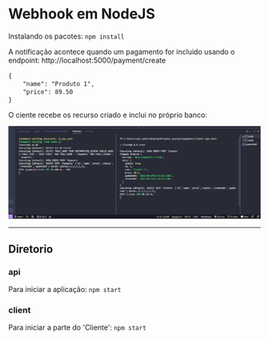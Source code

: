 # Webhook em NodeJS

Instalando os pacotes: `npm install` 

A notificação acontece quando um pagamento for incluido usando o endpoint: http://localhost:5000/payment/create

```
{
    "name": "Produto 1",
    "price": 89.50
}
```

O ciente recebe os recurso criado e inclui no próprio banco:


<img src='./img/Captura de tela 2022-09-14 144557.png'>

----
## Diretorio 

### api
Para iniciar a aplicação: `npm start`

### client
Para iniciar a parte do 'Cliente': `npm start` 